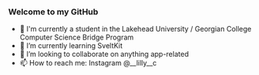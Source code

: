 ### Welcome to my GitHub

<!-- 🔭 I’m currently working on my [portfolio website][website]-->
- 🏫 I'm currently a student in the Lakehead University / Georgian College Computer Science Bridge Program
- 🌱 I’m currently learning SveltKit
- 👯 I’m looking to collaborate on anything app-related
- 📫 How to reach me: Instagram @__lilly__c

<!--[![Lilly's github stats](https://github-readme-stats.vercel.app/api?username=X3llus&count_private=true)](https://github.com/anuraghazra/github-readme-stats)-->

<!--[![Top Langs](https://github-readme-stats.vercel.app/api/top-langs/?username=X3llus&hide=c%2B%2B)](https://github.com/anuraghazra/github-readme-stats)-->

<!--
**X3llus/X3llus** is a ✨ _special_ ✨ repository because its `README.md` (this file) appears on your GitHub profile.

Here are some ideas to get you started:

- 🔭 I’m currently working on ...
- 🌱 I’m currently learning ...
- 👯 I’m looking to collaborate on ...
- 🤔 I’m looking for help with ...
- 💬 Ask me about ...
- 📫 How to reach me: ...
- 😄 Pronouns: ...
- ⚡ Fun fact: ...
-->

[website]: bradencoates.ca
[contact]: bradencoates.ca/#/contact

